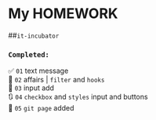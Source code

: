 # My HOMEWORK  
##`it-incubator`


### `Completed:`
✅ `01` text message  
📌 `02` affairs | `filter` and `hooks`  
🔢 `03` input add  
🔃 `04` `checkbox` and `styles` input and buttons  
📝 `05` `git page` added